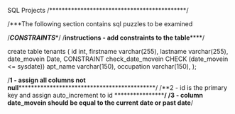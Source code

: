 SQL Projects
/********************************************/

/***The following section contains sql puzzles to be examined

/*****CONSTRAINTS******/
/**instructions - add constraints to the table******/

create table tenants (
  id int,
  firstname varchar(255),
  lastname varchar(255),
  date_movein Date, CONSTRAINT check_date_movein CHECK (date_movein <= sysdate))
  apt_name varchar(150),
  occupation varchar(150),
  );

/**1 - assign all columns not null**********************************************/
/**2 - id is the primary key and assign auto_increment to id ******************/
/**3 - column date_movein should be equal to the current date or past date****/
